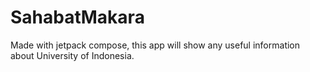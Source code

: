 # SahabatMakara
Made with jetpack compose, this app will show any useful information about University of Indonesia.
